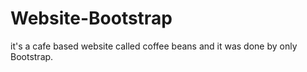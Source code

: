 # Website-Bootstrap
it's a cafe based website called coffee beans and it was done by only Bootstrap. 
